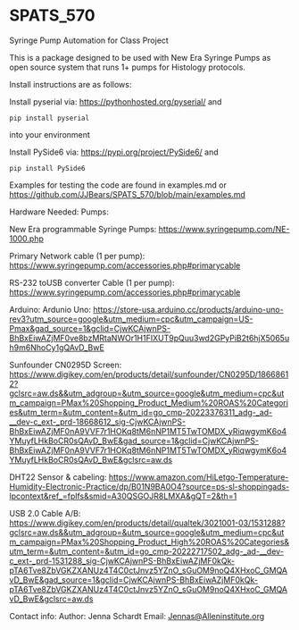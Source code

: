 # SPATS_570
Syringe Pump Automation for Class Project

This is a package designed to be used with New Era Syringe Pumps as open source system that runs 1+ pumps for Histology protocols.

Install instructions are as follows:

Install pyserial via: https://pythonhosted.org/pyserial/
and 

    pip install pyserial

into your environment

Install PySide6 via: https://pypi.org/project/PySide6/
and

    pip install PySide6


Examples for testing the code are found in examples.md or https://github.com/JJBears/SPATS_570/blob/main/examples.md


Hardware Needed: 
Pumps:

New Era programmable Syringe Pumps: https://www.syringepump.com/NE-1000.php

Primary Network cable (1 per pump): https://www.syringepump.com/accessories.php#primarycable

RS-232 toUSB converter Cable (1 per pump): https://www.syringepump.com/accessories.php#primarycable


Arduino:
Ardunio Uno: https://store-usa.arduino.cc/products/arduino-uno-rev3?utm_source=google&utm_medium=cpc&utm_campaign=US-Pmax&gad_source=1&gclid=CjwKCAjwnPS-BhBxEiwAZjMF0ve8bzMRtaNWOr1H1FIXUT9pQuu3wd2GPyPiB2t6hjX5065uh9m6NhoCy1gQAvD_BwE

Sunfounder CN0295D Screen: https://www.digikey.com/en/products/detail/sunfounder/CN0295D/18668612?gclsrc=aw.ds&&utm_adgroup=&utm_source=google&utm_medium=cpc&utm_campaign=PMax%20Shopping_Product_Medium%20ROAS%20Categories&utm_term=&utm_content=&utm_id=go_cmp-20223376311_adg-_ad-__dev-c_ext-_prd-18668612_sig-CjwKCAjwnPS-BhBxEiwAZjMF0nA9VVF7r1HOKq8tM6nNP1MT5TwTOMDX_yRiqwgymK6o4YMuyfLHkBoCR0sQAvD_BwE&gad_source=1&gclid=CjwKCAjwnPS-BhBxEiwAZjMF0nA9VVF7r1HOKq8tM6nNP1MT5TwTOMDX_yRiqwgymK6o4YMuyfLHkBoCR0sQAvD_BwE&gclsrc=aw.ds

DHT22 Sensor & cabeling: https://www.amazon.com/HiLetgo-Temperature-Humidity-Electronic-Practice/dp/B01N9BA0O4?source=ps-sl-shoppingads-lpcontext&ref_=fplfs&smid=A30QSGOJR8LMXA&gQT=2&th=1

USB 2.0 Cable A/B: https://www.digikey.com/en/products/detail/qualtek/3021001-03/1531288?gclsrc=aw.ds&&utm_adgroup=&utm_source=google&utm_medium=cpc&utm_campaign=PMax%20Shopping_Product_High%20ROAS%20Categories&utm_term=&utm_content=&utm_id=go_cmp-20222717502_adg-_ad-__dev-c_ext-_prd-1531288_sig-CjwKCAjwnPS-BhBxEiwAZjMF0kQk-pTA6Tve8ZbVGKZXANUz4T4C0ctJnvz5YZnO_sGuOM9noQ4XHxoC_GMQAvD_BwE&gad_source=1&gclid=CjwKCAjwnPS-BhBxEiwAZjMF0kQk-pTA6Tve8ZbVGKZXANUz4T4C0ctJnvz5YZnO_sGuOM9noQ4XHxoC_GMQAvD_BwE&gclsrc=aw.ds


Contact info:
Author: Jenna Schardt
Email: Jennas@Alleninstitute.org

